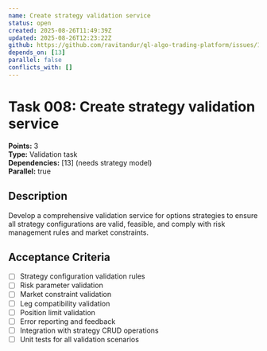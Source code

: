 ```yaml
---
name: Create strategy validation service
status: open
created: 2025-08-26T11:49:39Z
updated: 2025-08-26T12:23:22Z
github: https://github.com/ravitandur/ql-algo-trading-platform/issues/13
depends_on: [13]
parallel: false
conflicts_with: []
---
```


# Task 008: Create strategy validation service

**Points:** 3  
**Type:** Validation task  
**Dependencies:** [13] (needs strategy model)  
**Parallel:** true

## Description
Develop a comprehensive validation service for options strategies to ensure all strategy configurations are valid, feasible, and comply with risk management rules and market constraints.

## Acceptance Criteria
- [ ] Strategy configuration validation rules
- [ ] Risk parameter validation
- [ ] Market constraint validation
- [ ] Leg compatibility validation
- [ ] Position limit validation
- [ ] Error reporting and feedback
- [ ] Integration with strategy CRUD operations
- [ ] Unit tests for all validation scenarios
